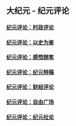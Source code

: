 ## 大纪元 - 纪元评论

#### [纪元评论：时政评论](indexes/nsc1025/README.md?08150330)
#### [纪元评论：以史为鉴](indexes/nsc1028/README.md?08150330)
#### [纪元评论：感悟随笔](indexes/nsc1035/README.md?08150330)
#### [纪元评论：纪元特稿](indexes/nsc424/README.md?08150330)
#### [纪元评论：财经评论](indexes/nsc1026/README.md?08150330)
#### [纪元评论：自由广场](indexes/nsc993/README.md?08150330)
#### [纪元评论：纪元社论](indexes/nsc422/README.md?08150330)
